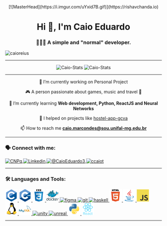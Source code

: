<!---
**caioreius/caioreius** is a ✨ _special_ ✨ repository because its `README.md` (this file) appears on your GitHub profile.
You can click the Preview link to take a look at your changes.
--->

<div align="center">[![MasterHead](https://i.imgur.com/uYxid7B.gif)](https://rishavchanda.io)<div/>

  <h1 align="center">Hi 👋, I'm Caio Eduardo</h1>

<h3 align="center">👨🏻‍💻 A simple and "normal" developer.</h3>

<p align="left"> <img src="https://komarev.com/ghpvc/?username=caioreius&label=Profile%20views&color=0e75b6&style=flat" alt="caioreius" /> </p>

*******

<div align="center">
  <img height="180em" src="https://github-readme-stats.vercel.app/api?username=caioreius&theme=dracula&count_private=true&show_icons=true&title_color=00A3Fa" alt="Caio-Stats">
  <img height="180em" src="https://github-readme-stats.vercel.app/api/top-langs/?username=caioreius&layout=compact&theme=dracula&count_private=true&title_color=00A3FF" alt="Caio-Stats">
<div/>

*******
  
 🔭 I’m currently working on Personal Project

 🎮 A person passionate about games, music and travel 🛫
 
 🌱 I’m currently learning **Web development, Python, ReactJS and Neural Networks**

 👯 I helped on projects like [hostel-app-gcva](https://github.com/caioreius/hostel-app-gcva)

 📫 How to reach me **caio.marcondes@sou.unifal-mg.edu.br**

*******
  
<h3 align="left">🗣️ Connect with me:</h3>
<p align="left"> <a href="http://lattes.cnpq.br/8351129539435330" target="_blank"> <img align="center" src="https://www.gov.br/cnpq/pt-br/canais_atendimento/identidade-visual/CNPq_v2017_rgb.png" alt="CNPq" height="40" width="85" /> </a>
<a href="https://www.linkedin.com/in/caio-eduardo-marcondes-1641bb231/" target="_blank"> <img align="center" src="https://content.linkedin.com/content/dam/me/business/en-us/amp/brand-site/v2/bg/LI-Bug.svg.original.svg" alt="Linkedin" height="40" width="85" /> </a>
<a href="https://replit.com/@CaioEduardo3" target="_blank"> <img align="center" src="https://play-lh.googleusercontent.com/baV9RL2D0iV8JkTtCzSxeLf6XxCJMWQYbyXMqyQfc0OQGtjkCyUenUbLb5tefYfMxfU=w240-h480-rw" alt="@CaioEduardo3" height="40" width="40" /</a>
<a href="https://instagram.com/ccaiot" target="blank"><img align="center" src="https://raw.githubusercontent.com/rahuldkjain/github-profile-readme-generator/master/src/images/icons/Social/instagram.svg" alt="ccaiot" height="40" width="40" /></a>
</p>

*******
  
<h3 align="left">🛠️ Languages and Tools:</h3>
<p align="left"> <a href="https://www.cprogramming.com/" target="_blank" rel="noreferrer"> <img src="https://raw.githubusercontent.com/devicons/devicon/master/icons/c/c-original.svg" alt="c" width="40" height="40"/> </a>
<a href="https://www.w3schools.com/cpp/" target="_blank" rel="noreferrer"> <img src="https://raw.githubusercontent.com/devicons/devicon/master/icons/cplusplus/cplusplus-original.svg" alt="cplusplus" width="40" height="40"/> </a> <a href="https://www.w3schools.com/css/" target="_blank" rel="noreferrer"> <img src="https://raw.githubusercontent.com/devicons/devicon/master/icons/css3/css3-original-wordmark.svg" alt="css3" width="40" height="40"/> </a> <a href="https://www.docker.com/" target="_blank" rel="noreferrer"> <img src="https://raw.githubusercontent.com/devicons/devicon/master/icons/docker/docker-original-wordmark.svg" alt="docker" width="40" height="40"/> </a> <a href="https://www.figma.com/" target="_blank" rel="noreferrer"> <img src="https://www.vectorlogo.zone/logos/figma/figma-icon.svg" alt="figma" width="40" height="40"/> </a> <a href="https://git-scm.com/" target="_blank" rel="noreferrer"> <img src="https://www.vectorlogo.zone/logos/git-scm/git-scm-icon.svg" alt="git" width="40" height="40"/> </a> 
<a href="https://www.haskell.org/" target="_blank" rel="noreferrer"> <img src="https://upload.wikimedia.org/wikipedia/commons/1/1c/Haskell-Logo.svg" alt="haskell" width="40" height="40"/> </a> 
<a href="https://www.w3.org/html/" target="_blank" rel="noreferrer"> <img src="https://raw.githubusercontent.com/devicons/devicon/master/icons/html5/html5-original-wordmark.svg" alt="html5" width="40" height="40"/> </a> <a href="https://www.java.com" target="_blank" rel="noreferrer"> <img src="https://raw.githubusercontent.com/devicons/devicon/master/icons/java/java-original.svg" alt="java" width="40" height="40"/> </a> <a href="https://developer.mozilla.org/en-US/docs/Web/JavaScript" target="_blank" rel="noreferrer"> <img src="https://raw.githubusercontent.com/devicons/devicon/master/icons/javascript/javascript-original.svg" alt="javascript" width="40" height="40"/> </a> <a href="https://www.linux.org/" target="_blank" rel="noreferrer"> <img src="https://raw.githubusercontent.com/devicons/devicon/master/icons/linux/linux-original.svg" alt="linux" width="40" height="40"/> </a> <a href="https://www.mysql.com/" target="_blank" rel="noreferrer"> <img src="https://raw.githubusercontent.com/devicons/devicon/master/icons/mysql/mysql-original-wordmark.svg" alt="mysql" width="40" height="40"/> </a> 
<a href="https://unity.com/" target="_blank" rel="noreferrer"> <img src="https://www.vectorlogo.zone/logos/unity3d/unity3d-icon.svg" alt="unity" width="40" height="40"/> </a> <a href="https://unrealengine.com/" target="_blank" rel="noreferrer"> <img src="https://raw.githubusercontent.com/kenangundogan/fontisto/036b7eca71aab1bef8e6a0518f7329f13ed62f6b/icons/svg/brand/unreal-engine.svg" alt="unreal" width="40" height="40"/> </a> <a href="https://www.python.org" target="_blank" rel="noreferrer"> <img src="https://raw.githubusercontent.com/devicons/devicon/master/icons/python/python-original.svg" alt="python" width="40" height="40"/> </a> <a href="https://reactjs.org/" target="_blank" rel="noreferrer"> <img src="https://raw.githubusercontent.com/devicons/devicon/master/icons/react/react-original-wordmark.svg" alt="react" width="40" height="40"/> </a> 
</p>

*******
